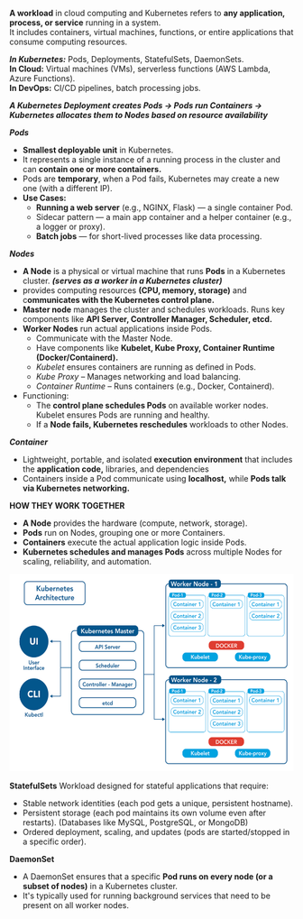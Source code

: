 **A workload** in cloud computing and Kubernetes refers to **any application, process, or service** running in a system.  
It includes containers, virtual machines, functions, or entire applications that consume computing resources.  

***In Kubernetes:*** Pods, Deployments, StatefulSets, DaemonSets.  
**In Cloud:** Virtual machines (VMs), serverless functions (AWS Lambda, Azure Functions).  
**In DevOps:** CI/CD pipelines, batch processing jobs.  

***A Kubernetes Deployment creates Pods → Pods run Containers → Kubernetes allocates them to Nodes based on resource availability***  

***Pods***  
- **Smallest deployable unit** in Kubernetes.  
- It represents a single instance of a running process in the cluster and can **contain one or more containers.**  
- Pods are **temporary**, when a Pod fails, Kubernetes may create a new one (with a different IP).  
- **Use Cases:**  
  - **Running a web server** (e.g., NGINX, Flask) — a single container Pod.  
  - Sidecar pattern — a main app container and a helper container (e.g., a logger or proxy).  
  - **Batch jobs** — for short-lived processes like data processing.  

***Nodes***
- **A Node** is a physical or virtual machine that runs **Pods** in a Kubernetes cluster. ***(serves as a worker in a Kubernetes cluster)***
- provides computing resources **(CPU, memory, storage)** and c**ommunicates with the Kubernetes control plane.**  
- **Master node** manages the cluster and schedules workloads. Runs key components like **API Server, Controller Manager, Scheduler, etcd.**
- **Worker Nodes** run actual applications inside Pods.
    - Communicate with the Master Node.  
    - Have components like **Kubelet, Kube Proxy, Container Runtime (Docker/Containerd).**  
    - *Kubelet* ensures containers are running as defined in Pods.
    - *Kube Proxy* – Manages networking and load balancing.
    -  *Container Runtime* – Runs containers (e.g., Docker, Containerd).  
- Functioning:  
    - The **control plane schedules Pods** on available worker nodes. Kubelet ensures Pods are running and healthy.    
    - If a **Node fails, Kubernetes reschedules** workloads to other Nodes.  

***Container***  
- Lightweight, portable, and isolated **execution environment** that includes the **application code,** libraries, and dependencies  
- Containers inside a Pod communicate using **localhost,** while **Pods talk via Kubernetes networking.**  

**HOW THEY WORK TOGETHER**  
  - **A Node** provides the hardware (compute, network, storage).  
  - **Pods** run on Nodes, grouping one or more Containers.  
  - **Containers** execute the actual application logic inside Pods.  
  - **Kubernetes schedules and manages Pods** across multiple Nodes for scaling, reliability, and automation.

<img src="./Images/Kubernetes-Architecture%20(1).png" height = 350>


**StatefulSets**
Workload designed for stateful applications that require:  
- Stable network identities (each pod gets a unique, persistent hostname).  
- Persistent storage (each pod maintains its own volume even after restarts). (Databases like MySQL, PostgreSQL, or MongoDB)  
- Ordered deployment, scaling, and updates (pods are started/stopped in a specific order).  

**DaemonSet**
- A DaemonSet ensures that a specific **Pod runs on every node (or a subset of nodes)** in a Kubernetes cluster.  
- It's typically used for running background services that need to be present on all worker nodes.
